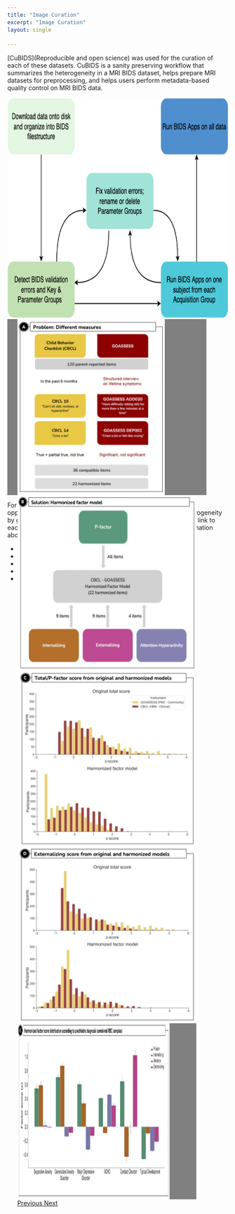 ```yaml
---
title: "Image Curation"
excerpt: "Image Curation"
layout: single

---
```


[CuBIDS](Reproducible and open science) was used for the curation of each of these datasets.
CuBIDS is a sanity preserving workflow that summarizes the heterogeneity in a MRI BIDS dataset, helps prepare MRI datasets for preprocessing, and helps users perform metadata-based quality control on MRI BIDS data.

<div style="text-align: center;">
    <img src="/assets/images/misc/cubids_workflow.png" width="auto" height="500" />
</div>

<script>
window.onload = function() {
    document.getElementById('carouselDataHarmonization').style.display = 'block';
}
</script>

<div id="carouselBox" style="background-color: gray; width: 90%; height: 400px; position: relative; display: flex; align-items: center;">
    <div id="carouselDataHarmonization" class="carousel slide carousel-fade" data-interval="5000" data-ride="carousel" style="width: 90%; margin: auto;">
        <div class="carousel-inner">
            <div class="carousel-item active" style="height: 400px;">
                <img class="d-block mx-auto" style="height: 400px;" src="/assets/images/datasets/Figure_Harmonization_v1_a.png" alt="First slide">
            </div>
            <div class="carousel-item" style="height: 400px;">
                <img class="d-block mx-auto" style="height: 400px;" src="/assets/images/datasets/Figure_Harmonization_v1_b.png" alt="First slide">
            </div>
            <div class="carousel-item" style="height: 400px;">
                <img class="d-block mx-auto" style="height: 400px;" src="/assets/images/datasets/Figure_Harmonization_v1_c.png" alt="Third slide">
            </div>
            <div class="carousel-item" style="height: 400px;">
                <img class="d-block mx-auto" style="height: 400px;" src="/assets/images/datasets/Figure_Harmonization_v1_d.png" alt="Fourth slide">
            </div>
            <div class="carousel-item" style="height: 400px;">
                <div id="carouselItemBox" style="background-color: gray; height: 400px; position: relative; display: flex;">
                    <img class="d-block mx-auto" style="width: 85%; height: auto; display: flex;" src="/assets/images/datasets/Figure_Harmonization_v1_e.png" alt="Fifth slide">
                </div>
            </div>
            <a class="carousel-control-prev" href="#carouselDataHarmonization" role="button" data-slide="prev" style="width: 10%;">
                <span class="carousel-control-prev-icon" aria-hidden="true"></span>
                <span class="sr-only">Previous</span>
            </a>
            <a class="carousel-control-next" href="#carouselDataHarmonization" role="button" data-slide="next" style="width: 10%;">
                <span class="carousel-control-next-icon" aria-hidden="true"></span>
                <span class="sr-only">Next</span>
            </a>
        </div>
    </div>
</div>

For each dataset, a CuBIDS summary is created that provides an opportunity to evaluate your data and decide how to handle heterogeneity by grouping the scans on the basis of metadata.
You can find the link to each of the CuBIDS summaries for each study below.
More information about how to interpret CuBIDS summaries can be found [here](https://cubids.readthedocs.io/en/latest/).

- [HBN](https://github.com/ReproBrainChart/HBN_BIDS/blob/main/study-HBN_desc-CuBIDS_summary.tsv)
- [NKI](https://github.com/ReproBrainChart/NKI_BIDS/blob/main/study-NKI_desc-CuBIDS_summary.tsv)
- [PNC](https://github.com/ReproBrainChart/PNC_BIDS/blob/main/study-PNC_desc-CuBIDS_summary.tsv)
- [CCNP](https://github.com/ReproBrainChart/CCNP_BIDS/blob/main/study-CCNP_desc-CuBIDS_summary.tsv)
- [BHRC](https://github.com/ReproBrainChart/BHRC_BIDS/blob/main/study-BHRC_desc-CuBIDS_summary.tsv)
